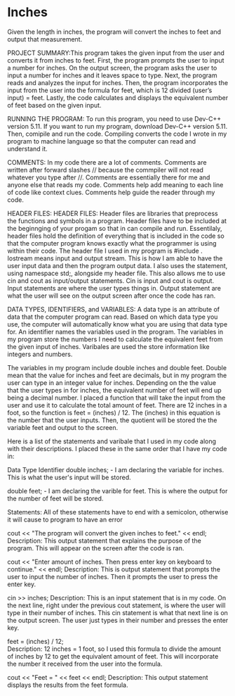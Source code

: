 # Inches
Given the length in inches, the program will convert the inches to feet and output that measurement.

PROJECT SUMMARY:This program takes the given input from the user and converts it from inches to feet. First, the program prompts the user to input a number for inches. On the output screen, the program asks the user to input a number for inches and it leaves space to type. Next, the program reads and analyzes the input for inches. Then, the program incorporates the input from the user into the formula for feet, which is 12 divided (user’s input) = feet. Lastly, the code calculates and displays the equivalent number of feet based on the given input.


RUNNING THE PROGRAM: To run this program, you need to use Dev-C++ version 5.11. If you want to run my program, download Dev-C++ version 5.11. Then, comipile and run the code. Compiling converts the code I wrote in my program to machine language so that the computer can read and understand it.

COMMENTS: In my code there are a lot of comments. Comments are written after forward slashes // because the commpiler will not read whatever you type after //. Comments are essentially there for me and anyone else that reads my code. Comments help add meaning to each line of code like context clues. Comments help guide the reader through my code.

HEADER FILES: HEADER FILES: Header files are libraries that preprocess the functions and symbols in a program. Header files have to be included at the beginnging of your progam so that in can compile and run. Essentilaly, header files hold the definition of everything that is included in the code so that the computer program knows exactly what the programmer is using within their code. The header file I used in my program is #include <iostream>. Iostream means input and output stream. This is how I am able to have the user input data and then the program output data. I also uses the statement, using namespace std;, alongside my header file. This also allows me to use cin and cout as input/output statements. Cin is input and cout is output. Input statements are where the user types things in. Output statement are what the user will see on the output screen after once the code has ran.

DATA TYPES, IDENTIFIERS, and VARIABLES: A data type is an attribute of data that the computer program can read. Based on which data type you use, the computer will automatically know what you are using that data type for. An identifier names the variables used in the program. The variables in my program store the numbers I need to calculate the equivalent feet from the given input of inches. Varibales are used the store information like integers and numbers. 

The variables in my program include double inches and double feet. Double mean that the value for inches and feet are decimals, but in my program the user can type in an integer value for inches. Depending on the the value that the user types in for inches, the equivalent number of feet will end up being a decimal number. I placed a function that will take the input from the user and use it to calculate the total amount of feet. There are 12 inches in a foot, so the function is feet = (inches) / 12. The (inches) in this equation is the number that the user inputs. Then, the quotient will be stored the the variable feet and output to the screen.

Here is a list of the statements and varibale that I used in my code along with their descriptions. I placed these in the same order that I have my code in: 

Data Type Identifier
double   inches;    -  I am declaring the variable for inches. This is what the user's input will be stored.

double feet;       - I am declaring the varible for feet. This is where the output for the number of feet will be stored.


Statements: All of these statements have to end with a semicolon, otherwise it will cause to program to have an error	

 cout << "The program will convert the given inches to feet." << endl; 
 Description:
 This output statement that explains the purpose of the program. This will appear on the screen after the code is ran.
 
 
cout << "Enter amount of inches. Then press enter key on keyboard to continue." << endl; 
Description:
This is output statement that prompts the user to input the number of inches. Then it prompts the user to press the enter key.


cin >> inches;
Description: This is an input statement that is in my code. On the next line, right under the previous cout statement, is where the user will type in their number of inches. This cin statement is what that next line is on the output screen. The user just types in their number and presses the enter key.


feet = (inches) / 12;  
Description: 
12 inches = 1 foot, so I used this formula to divide the amount of inches by 12 to get the equivalent amount of feet. This will incorporate the number it received from the user into the formula.


cout << "Feet = " << feet << endl; 
Description: 
This output statement displays the results from the feet formula.

















